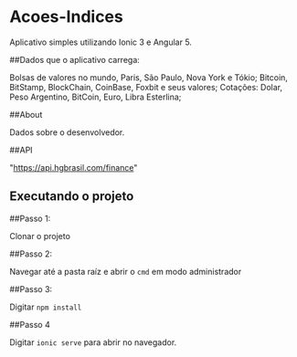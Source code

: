 # Acoes-Indices

Aplicativo simples utilizando Ionic 3 e Angular 5.

##Dados que o aplicativo carrega:

Bolsas de valores no mundo, Paris, São Paulo, Nova York e Tókio;
Bitcoin, BitStamp, BlockChain, CoinBase, Foxbit e seus valores;
Cotações: Dolar, Peso Argentino, BitCoin, Euro, Libra Esterlina;

##About

Dados sobre o desenvolvedor.

##API

"https://api.hgbrasil.com/finance"

## Executando o projeto

##Passo 1:

Clonar o projeto

##Passo 2:

Navegar até a pasta raíz e abrir o `cmd` em modo administrador

##Passo 3:

Digitar `npm install`

##Passo 4

Digitar `ionic serve` para abrir no navegador.

